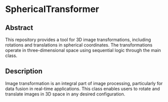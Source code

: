 # SphericalTransformer
## Abstract
This repository provides a tool for 3D image transformations, including rotations and translations in spherical coordinates. The transformations operate in three-dimensional space using sequential logic through the main class.

## Description
Image transformation is an integral part of image processing, particularly for data fusion in real-time applications. This class enables users to rotate and translate images in 3D space in any desired configuration.